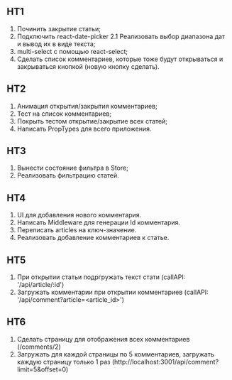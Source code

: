 ## HT1
1. Починить закрытие статьи;
2. Подключить react-date-picker
2.1 Реализовать выбор диапазона дат и вывод их в виде текста;
3. multi-select с помощью react-select;
4. Сделать список комментариев, которые тоже будут открываться и закрываться кнопкой (новую кнопку сделать).

## HT2
1. Анимация открытия/закрытия комментариев;
2. Тест на список комментариев;
3. Покрыть тестом открытие/закрытие всех статей;
4. Написать PropTypes для всего приложения.

## HT3
1. Вынести состояние фильтра в Store;
2. Реализовать фильтрацию статей.

## HT4
1. UI для добавления нового комментария.
2. Написать Middleware для генерации Id комментария.
3. Переписать articles на ключ-значение.
4. Реализовать добавление комментариев к статье.

## HT5
1. При открытии статьи подргружать текст стати (callAPI: '/api/article/:id')
2. Загружать комментарии при открытии комментариев (callAPI:  '/api/comment?article=<article_id>')

## HT6
1. Сделать страницу для отображения всех комментариев (/comments/2)
2. Загружать для каждой страницы по 5 комментариев, загружать каждую страницу только 1 раз (http://localhost:3001/api/comment?limit=5&offset=0)
